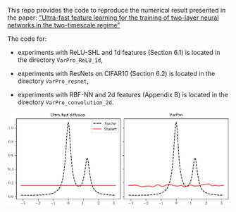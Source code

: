 This repo provides the code to reproduce the numerical result presented in the paper:
["Ultra-fast feature learning for the training of two-layer neural networks in the two-timescale regime"](https://arxiv.org/abs/2504.18208)

The code for:

* experiments with ReLU-SHL and 1d features (Section 6.1) is located in the directory `VarPro_ReLU_1d`,

* experiments with ResNets on CIFAR10 (Section 6.2) is located in the directory `VarPro_resnet`,

* experiments with RBF-NN and 2d features (Appendix B) is located in the directory `VarPro_convolution_2d`.

![](diffusion_animation.gif)



